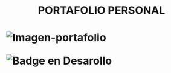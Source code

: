 <h1 align="center">PORTAFOLIO PERSONAL<h1>


![Imagen-portafolio](https://github.com/user-attachments/assets/2e3008b1-cccf-49d7-9f7e-7befbd7eb4af)


![Badge en Desarollo](https://img.shields.io/badge/STATUS-EN%20DESAROLLO-green)


